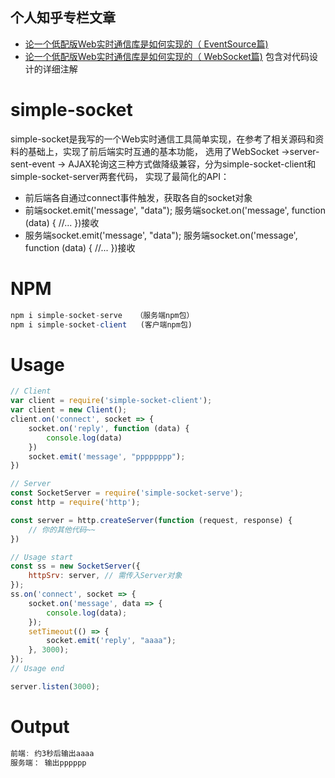 ## 个人知乎专栏文章
+ [论一个低配版Web实时通信库是如何实现的（ EventSource篇)](https://zhuanlan.zhihu.com/p/77635294)
+ [论一个低配版Web实时通信库是如何实现的（ WebSocket篇)](https://zhuanlan.zhihu.com/p/77583872)
包含对代码设计的详细注解

# simple-socket
simple-socket是我写的一个Web实时通信工具简单实现，在参考了相关源码和资料的基础上，实现了前后端实时互通的基本功能，
选用了WebSocket ->server-sent-event -> AJAX轮询这三种方式做降级兼容，分为simple-socket-client和simple-socket-server两套代码，
实现了最简化的API：
+ 前后端各自通过connect事件触发，获取各自的socket对象
+ 前端socket.emit('message', "data"); 服务端socket.on('message', function (data) { //... })接收
+ 服务端socket.emit('message', "data"); 服务端socket.on('message', function (data) { //... })接收

# NPM
```js
npm i simple-socket-serve   （服务端npm包）
npm i simple-socket-client   (客户端npm包)
```
# Usage
```js
// Client
var client = require('simple-socket-client');
var client = new Client();
client.on('connect', socket => {
    socket.on('reply', function (data) {
        console.log(data)
    })
    socket.emit('message', "pppppppp");
})
```

```js
// Server
const SocketServer = require('simple-socket-serve');
const http = require('http');

const server = http.createServer(function (request, response) {
    // 你的其他代码~~
})

// Usage start
const ss = new SocketServer({
    httpSrv: server, // 需传入Server对象
});
ss.on('connect', socket => {
    socket.on('message', data => {
        console.log(data);
    });
    setTimeout(() => {
        socket.emit('reply', "aaaa");
    }, 3000);
});
// Usage end

server.listen(3000);
```

# Output
```js
前端: 约3秒后输出aaaa
服务端： 输出pppppp
```
